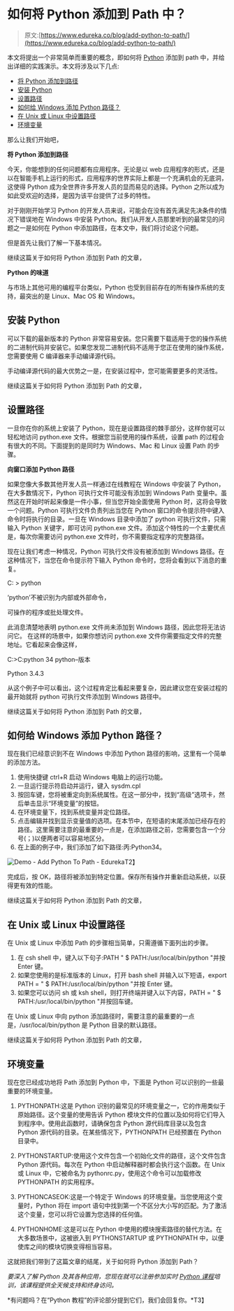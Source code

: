 # 如何将 Python 添加到 Path 中？

> 原文:[https://www.edureka.co/blog/add-python-to-path/](https://www.edureka.co/blog/add-python-to-path/)

本文将提出一个非常简单而重要的概念，即如何将 [Python](https://www.edureka.co/blog/python-tutorial/) 添加到 path 中，并给出详细的实践演示。本文将涉及以下几点:

*   [将 Python 添加到路径](#AddPythonToPath)
*   [安装 Python](#InstallingPython)
*   [设置路径](#SettingupPath)
*   [如何给 Windows 添加 Python 路径？](#HowtoaddPythonPathtoWindows?)
*   [在 Unix 或 Linux 中设置路径](#SettingPathinUnixorLinux)
*   [环境变量](#EnvironmentalVariables)

那么让我们开始吧，

**将 Python 添加到路径**

今天，你能想到的任何问题都有应用程序。无论是以 web 应用程序的形式，还是以在智能手机上运行的形式，应用程序的世界实际上都是一个充满机会的无底洞，这使得 Python 成为全世界许多开发人员的显而易见的选择。Python 之所以成为如此受欢迎的选择，是因为该平台提供了过多的特性。

对于刚刚开始学习 Python 的开发人员来说，可能会在没有首先满足先决条件的情况下错误地在 Windows 中安装 Python。我们从开发人员那里听到的最常见的问题之一是如何在 Python 中添加路径，在本文中，我们将讨论这个问题。

但是首先让我们了解一下基本情况。

继续这篇关于如何将 Python 添加到 Path 的文章，

**Python 的味道**

与市场上其他可用的编程平台类似，Python 也受到目前存在的所有操作系统的支持，最突出的是 Linux、Mac OS 和 Windows。

## **安装 Python**

可以下载的最新版本的 Python 非常容易安装。您只需要下载适用于您的操作系统的二进制代码并安装它。如果您发现二进制代码不适用于您正在使用的操作系统，您需要使用 C 编译器来手动编译源代码。

手动编译源代码的最大优势之一是，在安装过程中，您可能需要更多的灵活性。

继续这篇关于如何将 Python 添加到 Path 的文章，

## **设置路径**

一旦你在你的系统上安装了 Python，现在是设置路径的棘手部分，这样你就可以轻松地访问 python.exe 文件。根据您当前使用的操作系统，设置 path 的过程会有很大的不同。下面提到的是同时为 Windows、Mac 和 Linux 设置 Path 的步骤。

**向窗口添加 Python 路径**

如果您像大多数其他开发人员一样通过在线教程在 Windows 中安装了 Python，在大多数情况下，Python 可执行文件可能没有添加到 Windows Path 变量中。虽然这在开始时听起来像是一件小事，但当您开始全面使用 Python 时，这将会导致一个问题。Python 可执行文件负责列出当您在 Python 窗口的命令提示符中键入命令时将执行的目录。一旦在 Windows 目录中添加了 python 可执行文件，只需输入 Python 关键字，即可访问 python.exe 文件。添加这个特性的一个主要优点是，每次你需要访问 python.exe 文件时，你不需要指定程序的完整路径。

现在让我们考虑一种情况，Python 可执行文件没有被添加到 Windows 路径。在这种情况下，当您在命令提示符下输入 Python 命令时，您将会看到以下消息的重复。

C: > python

‘python’不被识别为内部或外部命令，

可操作的程序或批处理文件。

此消息清楚地表明 python.exe 文件尚未添加到 Windows 路径，因此您将无法访问它。 在这样的场景中，如果你想访问 python.exe 文件你需要指定文件的完整地址。它看起来会像这样，

C:>C:python 34 python–版本

Python 3.4.3

从这个例子中可以看出，这个过程肯定比看起来要复杂，因此建议您在安装过程的最开始就将 python 可执行文件添加到 Windows 路径中。

继续这篇关于如何将 Python 添加到 Path 的文章，

## **如何给 Windows 添加 Python 路径？**

现在我们已经意识到不在 Windows 中添加 Python 路径的影响，这里有一个简单的添加方法。

1.  使用快捷键 ctrl+R 启动 Windows 电脑上的运行功能。
2.  一旦运行提示符启动并运行，键入 sysdm.cpl
3.  按回车键，您将被重定向到系统属性。在这一部分中，找到“高级”选项卡，然后单击显示“环境变量”的按钮。
4.  在环境变量下，找到系统变量并定位路径。
5.  点击编辑并找到显示变量值的选项。在本节中，在短语的末尾添加已经存在的路径。这里需要注意的最重要的一点是，在添加路径之前，您需要包含一个分号(；)以便两者可以容易地区分。
6.  在上面的例子中，我们添加了如下路径:丙:Python34。

![Demo - Add Python To Path - Edureka](../Images/5bb3d19bdeb3f767bf5eb6a1e68dc1ae.png)T2】

完成后，按 OK，路径将被添加到特定位置。保存所有操作并重新启动系统，以获得更有效的性能。

继续这篇关于如何将 Python 添加到 Path 的文章，

## **在 Unix 或 Linux 中设置路径**

在 Unix 或 Linux 中添加 Path 的步骤相当简单，只需遵循下面列出的步骤。

1.  在 csh shell 中，键入以下句子:PATH " $ PATH:/usr/local/bin/python "并按 Enter 键。
2.  如果您使用的是标准版本的 Linux，打开 bash shell 并输入以下短语，export PATH = " $ PATH:/usr/local/bin/python "并按 Enter 键。
3.  如果您可以访问 sh 或 ksh shell，则打开终端并键入以下内容，PATH = " $ PATH:/usr/local/bin/python "并按回车键。

在 Unix 或 Linux 中向 python 添加路径时，需要注意的最重要的一点是，/usr/local/bin/python 是 Python 目录的默认路径。

继续这篇关于如何将 Python 添加到 Path 的文章，

## **环境变量**

现在您已经成功地将 Path 添加到 Python 中，下面是 Python 可以识别的一些最重要的环境变量。

1.  PYTHONPATH:这是 Python 识别的最常见的环境变量之一，它的作用类似于原始路径。这个变量的使用告诉 Python 模块文件的位置以及如何将它们导入到程序中。使用此函数时，请确保包含 Python 源代码库目录以及包含 Python 源代码的目录。在某些情况下，PYTHONPATH 已经预置在 Python 目录中。

2.  PYTHONSTARTUP:使用这个文件包含一个初始化文件的路径，这个文件包含 Python 源代码。每次在 Python 中启动解释器时都会执行这个函数。在 Unix 或 Linux 中，它被命名为 pythonrc.py，使用这个命令可以加载修改 PYTHONPATH 的实用程序。

3.  PYTHONCASEOK:这是一个特定于 Windows 的环境变量。当您使用这个变量时，Python 将在 import 语句中找到第一个不区分大小写的匹配。为了激活这个变量，您可以将它设置为您选择的任何值。

4.  PYTHONHOME:这是可以在 Python 中使用的模块搜索路径的替代方法。在大多数场景中，这被嵌入到 PYTHONSTARTUP 或 PYTHONPATH 中，以便使库之间的模块切换变得相当容易。

这就把我们带到了这篇文章的结尾，关于如何将 Python 添加到 Path？

*要深入了解 Python 及其各种应用，您现在就可以注册参加实时 [Python 课程](https://www.edureka.co/python-programming-certification-training)培训，该课程提供全天候支持和终身访问。*

*有问题吗？在“Python 教程”的评论部分提到它们，我们会回复你。*T3】